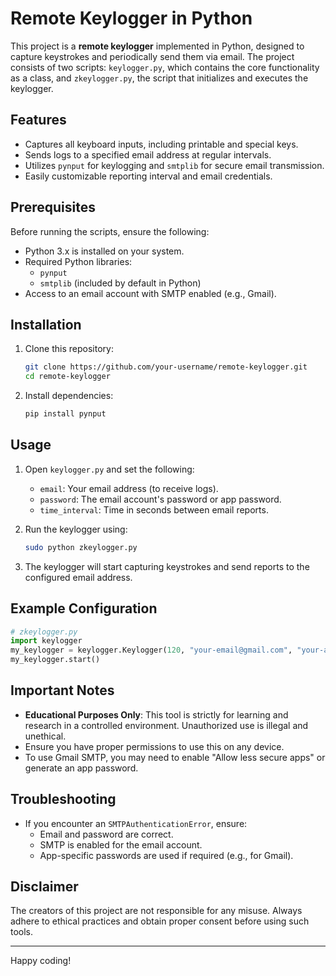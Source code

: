# Remote Keylogger in Python

This project is a **remote keylogger** implemented in Python, designed to capture keystrokes and periodically send them via email. The project consists of two scripts: `keylogger.py`, which contains the core functionality as a class, and `zkeylogger.py`, the script that initializes and executes the keylogger.

## Features
- Captures all keyboard inputs, including printable and special keys.
- Sends logs to a specified email address at regular intervals.
- Utilizes `pynput` for keylogging and `smtplib` for secure email transmission.
- Easily customizable reporting interval and email credentials.

## Prerequisites
Before running the scripts, ensure the following:
- Python 3.x is installed on your system.
- Required Python libraries:
  - `pynput`
  - `smtplib` (included by default in Python)
- Access to an email account with SMTP enabled (e.g., Gmail).

## Installation
1. Clone this repository:
   ```bash
   git clone https://github.com/your-username/remote-keylogger.git
   cd remote-keylogger
   ```
2. Install dependencies:
   ```bash
   pip install pynput
   ```

## Usage
1. Open `keylogger.py` and set the following:
   - `email`: Your email address (to receive logs).
   - `password`: The email account's password or app password.
   - `time_interval`: Time in seconds between email reports.

2. Run the keylogger using:
   ```bash
   sudo python zkeylogger.py
   ```

3. The keylogger will start capturing keystrokes and send reports to the configured email address.

## Example Configuration
```python
# zkeylogger.py
import keylogger
my_keylogger = keylogger.Keylogger(120, "your-email@gmail.com", "your-app-password")
my_keylogger.start()
```

## Important Notes
- **Educational Purposes Only**: This tool is strictly for learning and research in a controlled environment. Unauthorized use is illegal and unethical.
- Ensure you have proper permissions to use this on any device.
- To use Gmail SMTP, you may need to enable "Allow less secure apps" or generate an app password.

## Troubleshooting
- If you encounter an `SMTPAuthenticationError`, ensure:
  - Email and password are correct.
  - SMTP is enabled for the email account.
  - App-specific passwords are used if required (e.g., for Gmail).

## Disclaimer
The creators of this project are not responsible for any misuse. Always adhere to ethical practices and obtain proper consent before using such tools.

---

Happy coding!
